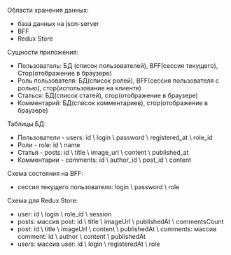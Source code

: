 Области хранения данных:

-   база данных на json-server
-   BFF
-   Redux Store

Сущности приложения:

-   Пользователь: БД (список пользователей), BFF(сессия текущего), Стор(отображение в браузере)
-   Роль пользователя: БД(список ролей), BFF(сессия пользователя с ролью), стор(использование на клиенте)
-   Статься: БД(список статей), стор(отображение в браузере)
-   Комментарий: БД(список комментариев), стор(отображение в браузере)

Таблицы БД:

-   Пользователи - users: id \ login \ password \ registered_at \ role_id
-   Роли - role: id \ name
-   Статья - posts: id \ title \ image_url \ content \ published_at
-   Комментарии - comments: id \ author_id \ post_id \ content

Схема состояния на BFF:

-   сессия текущего пользователя: login \ password \ role

Схема для Redux Store:

-   user: id \ login \ role_id \ session
-   posts: массив post: id \ title \ imageUrl \ publishedAt \ commentsCount
-   post: id \ title \ imageUrl \ content \ publishedAt \ comments: массив comment: id \ author \ content \ publishedAt
-   users: массив user: id \ login \ registeredAt \ role

